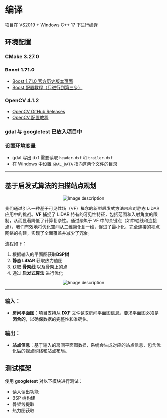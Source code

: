 # 编译
项目在 VS2019 + Windows C++ 17 下进行编译

## 环境配置

### CMake 3.27.0

### Boost 1.71.0
- [Boost 1.71.0 官方历史版本页面](https://www.boost.org/users/history/version_1_71_0.html)  
- [Boost 配置教程（只进行到第三步）](https://blog.csdn.net/nanke_yh/article/details/124346308)

### OpenCV 4.1.2
- [OpenCV GitHub Releases](https://github.com/opencv/opencv/tags)  
- [OpenCV 配置教程](https://blog.csdn.net/m0_70885101/article/details/141251001)

### gdal 与 googletest 已放入项目中 

### 设置环境变量
- gdal 写出 dxf 需要读取 `header.dxf` 和 `trailer.dxf`  
- 在 Windows 中设置 `GDAL_DATA` 指向这两个文件的目录

---

## 基于启发式算法的扫描站点规划

<div align="center">
  <img src="https://github.com/user-attachments/assets/26d2fb91-b4d4-43f1-8c88-aeb86c13fa0c" alt="Image description" />
</div>

我们通过引入一种基于可见性场（VF）概念的新型启发式方法来应对静态 LiDAR 应用中的挑战。**VF** 捕捉了 LiDAR 特有的可见性特征，包括范围和入射角度的限制，从而显著降低了计算复杂性。通过聚焦于 VF 中的关键点（如中轴线和连接点），我们有效地将优化空间从二维简化到一维，促进了最小化、完全连接的视点网络的构建，实现了全面覆盖并减少了冗余。

流程如下：
1. 根据输入的平面图获取**BSP树**
2. **静态 LiDAR** 获取热力值图
3. 获取 **骨架线** 以及骨架上的点
4. 通过 **启发式算法** 进行优化

<div align="center">
  <img src="https://github.com/user-attachments/assets/3833096f-0d93-4a07-be5f-1695b7ecbaa4" alt="Image description" />
</div>


---

### 输入：
- **房间平面图**：项目支持从 **DXF** 文件读取房间平面图信息。要求平面图必须是**闭合的**，以确保数据的完整性和准确性。

### 输出：
- **站点信息**：基于输入的房间平面图数据，系统会生成对应的站点信息，包含优化后的视点网络和站点布局。


## 测试框架

使用 **googletest** 对以下模块进行测试：
- 读入读出功能
- BSP 树构建
- 骨架线提取
- 热力图获取
